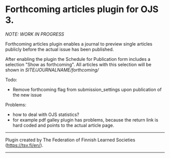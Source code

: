 
# Forthcoming articles plugin for OJS 3. 

*NOTE: WORK IN PROGRESS*

Forthcoming articles plugin enables a journal to preview single articles publicly before the actual issue has been published.

After enabling the plugin the Schedule for Publication form includes a selection "Show as forthcoming". All articles with this selection will be shown in *SITE/JOURNALNAME/forthcoming/*

Todo:
- Remove forthcoming flag from submission_settings upon publication of the new issue

Problems:
- how to deal with OJS statistics?
- for example pdf galley plugin has problems, because the return link is hard coded and points to the actual article page.

***
Plugin created by The Federation of Finnish Learned Societies (https://tsv.fi/en/).
***
